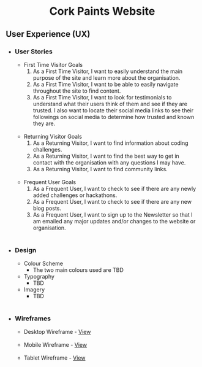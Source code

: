 # <p align="center">Cork Paints Website</p>

## User Experience (UX)

* ### User Stories
  - First Time Visitor Goals
    1. As a First Time Visitor, I want to easily understand the main purpose of the site and learn more about the organisation.
    2. As a First Time Visitor, I want to be able to easily navigate throughout the site to find content.
    3. As a First Time Visitor, I want to look for testimonials to understand what their users think of them and see if they are trusted. I also want to locate their social media links to see their followings on social media to determine how trusted and known they are.<br />
    <br/>
  - Returning Visitor Goals
    1. As a Returning Visitor, I want to find information about coding challenges.
    2. As a Returning Visitor, I want to find the best way to get in contact with the organisation with any questions I may have.
    3. As a Returning Visitor, I want to find community links. <br />
    <br/>
  - Frequent User Goals
    1. As a Frequent User, I want to check to see if there are any newly added challenges or hackathons.
    2. As a Frequent User, I want to check to see if there are any new blog posts.
    3. As a Frequent User, I want to sign up to the Newsletter so that I am emailed any major updates and/or changes to the website or organisation. <br />
    <br />


* ### Design
  - Colour Scheme
    - The two main colours used are TBD 
  - Typography
    - TBD
  - Imagery
    - TBD <br />
    <br />

* ### Wireframes
  - Desktop Wireframe - [View](assets/wireframes/Desktop.png) <br />
  <br />

  - Mobile Wireframe - [View](assets/wireframes/Mobile.png) <br />
  <br />

  - Tablet Wireframe - [View](assets/wireframes/Tablet.png) <br />
  <br />